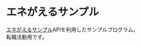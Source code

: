 # エネがえるサンプル

[エネがえるサンプル](https://qiita.com/ysakurada/items/b7d255ed8c5b6027530d)APIを利用したサンプルプログラム。  
転職活動用です。  
